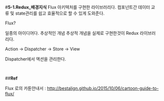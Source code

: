 #**5-1.Redux_배경지식**
Flux 아키텍처를 구현한 라이브러리다.
컴포넌트간 데이터 교류 및 state관리를 쉽고 효율적으로 할 수 있게 도와준다.

Flux?

일종의 아이디어다. 추상적인 개념
추상적 개념을 실제로 구현한것이 Redux 라이브러리다.

Action -> Dispatcher -> Store -> View

Dispatcher에서 액션을 관리한다.

<br>

##**Ref**

Flux 로의 카툰안내서 : http://bestalign.github.io/2015/10/06/cartoon-guide-to-flux/

